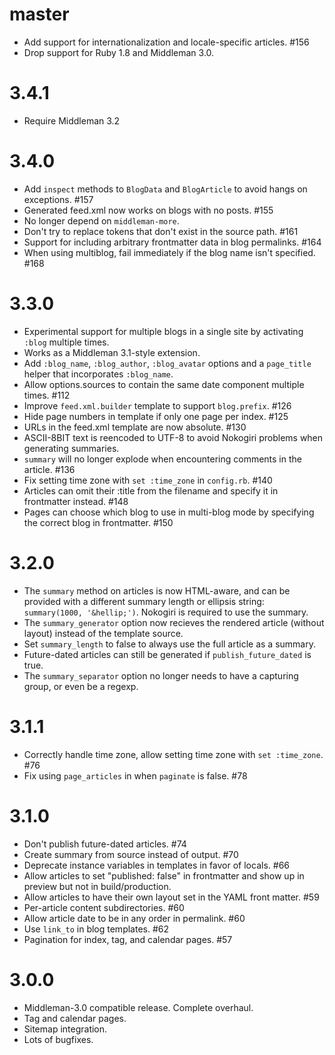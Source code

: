 master
===

* Add support for internationalization and locale-specific articles. #156
* Drop support for Ruby 1.8 and Middleman 3.0.

3.4.1
====

* Require Middleman 3.2

3.4.0
====

* Add `inspect` methods to `BlogData` and `BlogArticle` to avoid hangs on exceptions. #157
* Generated feed.xml now works on blogs with no posts. #155
* No longer depend on `middleman-more`.
* Don't try to replace tokens that don't exist in the source path. #161
* Support for including arbitrary frontmatter data in blog permalinks. #164
* When using multiblog, fail immediately if the blog name isn't specified. #168

3.3.0
====

* Experimental support for multiple blogs in a single site by activating
  `:blog` multiple times.
* Works as a Middleman 3.1-style extension.
* Add `:blog_name`, `:blog_author`, `:blog_avatar` options and a `page_title` helper
  that incorporates `:blog_name`.
* Allow options.sources to contain the same date component multiple
  times. #112
* Improve `feed.xml.builder` template to support `blog.prefix`. #126
* Hide page numbers in template if only one page per index. #125
* URLs in the feed.xml template are now absolute. #130
* ASCII-8BIT text is reencoded to UTF-8 to avoid Nokogiri problems when
  generating summaries.
* `summary` will no longer explode when encountering comments in the
  article. #136
* Fix setting time zone with `set :time_zone` in `config.rb`. #140
* Articles can omit their :title from the filename and specify it in frontmatter
  instead. #148
* Pages can choose which blog to use in multi-blog mode by specifying the correct
  blog in frontmatter. #150

3.2.0
====

* The `summary` method on articles is now HTML-aware, and can be provided with
  a different summary length or ellipsis string: `summary(1000, '&hellip;')`.
  Nokogiri is required to use the summary.
* The `summary_generator` option now recieves the rendered article (without
  layout) instead of the template source.
* Set `summary_length` to false to always use the full article as a summary.
* Future-dated articles can still be generated if `publish_future_dated` is true.
* The `summary_separator` option no longer needs to have a capturing group, or
  even be a regexp.

3.1.1
====
* Correctly handle time zone, allow setting time zone with `set :time_zone`. #76
* Fix using `page_articles` in when `paginate` is false. #78

3.1.0
====
* Don't publish future-dated articles. #74
* Create summary from source instead of output. #70
* Deprecate instance variables in templates in favor of locals. #66
* Allow articles to set "published: false" in frontmatter and show up in preview but not in build/production.
* Allow articles to have their own layout set in the YAML front matter. #59
* Per-article content subdirectories. #60
* Allow article date to be in any order in permalink. #60
* Use `link_to` in blog templates. #62
* Pagination for index, tag, and calendar pages. #57

3.0.0
====
* Middleman-3.0 compatible release. Complete overhaul.
* Tag and calendar pages.
* Sitemap integration.
* Lots of bugfixes.
